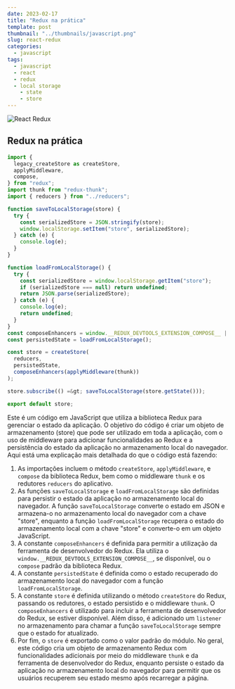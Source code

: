 ```yaml
---
date: 2023-02-17
title: "Redux na prática"
template: post
thumbnail: "../thumbnails/javascript.png"
slug: react-redux
categories:
  - javascript
tags:
  - javascript
  - react
  - redux
  - local storage
	- state
	- store
---
```


<img src="https://i0.wp.com/regroove.ca/wp-content/uploads/2018/07/react-redux-2.png?fit=500%2C576&ssl=1" alt="React Redux"/>

## Redux na prática

```javascript
import {
  legacy_createStore as createStore,
  applyMiddleware,
  compose,
} from "redux";
import thunk from "redux-thunk";
import { reducers } from "../reducers";

function saveToLocalStorage(store) {
  try {
    const serializedStore = JSON.stringify(store);
    window.localStorage.setItem("store", serializedStore);
  } catch (e) {
    console.log(e);
  }
}

function loadFromLocalStorage() {
  try {
    const serializedStore = window.localStorage.getItem("store");
    if (serializedStore === null) return undefined;
    return JSON.parse(serializedStore);
  } catch (e) {
    console.log(e);
    return undefined;
  }
}
const composeEnhancers = window.__REDUX_DEVTOOLS_EXTENSION_COMPOSE__ || compose;
const persistedState = loadFromLocalStorage();

const store = createStore(
  reducers,
  persistedState,
  composeEnhancers(applyMiddleware(thunk))
);

store.subscribe(() =&gt; saveToLocalStorage(store.getState()));

export default store;
```

Este é um código em JavaScript que utiliza a biblioteca Redux para gerenciar o estado da aplicação. O objetivo do código é criar um objeto de armazenamento (store) que pode ser utilizado em toda a aplicação, com o uso de middleware para adicionar funcionalidades ao Redux e a persistência do estado da aplicação no armazenamento local do navegador.
Aqui está uma explicação mais detalhada do que o código está fazendo:

1. As importações incluem o método `createStore`, `applyMiddleware`, e `compose` da biblioteca Redux, bem como o middleware `thunk` e os redutores `reducers` do aplicativo.
2. As funções `saveToLocalStorage` e `loadFromLocalStorage` são definidas para persistir o estado da aplicação no armazenamento local do navegador. A função `saveToLocalStorage` converte o estado em JSON e armazena-o no armazenamento local do navegador com a chave "store", enquanto a função `loadFromLocalStorage` recupera o estado do armazenamento local com a chave "store" e converte-o em um objeto JavaScript.
3. A constante `composeEnhancers` é definida para permitir a utilização da ferramenta de desenvolvedor do Redux. Ela utiliza o `window.__REDUX_DEVTOOLS_EXTENSION_COMPOSE__`, se disponível, ou o `compose` padrão da biblioteca Redux.
4. A constante `persistedState` é definida como o estado recuperado do armazenamento local do navegador com a função `loadFromLocalStorage`.
5. A constante `store` é definida utilizando o método `createStore` do Redux, passando os redutores, o estado persistido e o middleware `thunk`. O `composeEnhancers` é utilizado para incluir a ferramenta de desenvolvedor do Redux, se estiver disponível. Além disso, é adicionado um `listener` no armazenamento para chamar a função `saveToLocalStorage` sempre que o estado for atualizado.
6. Por fim, o `store` é exportado como o valor padrão do módulo.
   No geral, este código cria um objeto de armazenamento Redux com funcionalidades adicionais por meio do middleware `thunk` e da ferramenta de desenvolvedor do Redux, enquanto persiste o estado da aplicação no armazenamento local do navegador para permitir que os usuários recuperem seu estado mesmo após recarregar a página.
